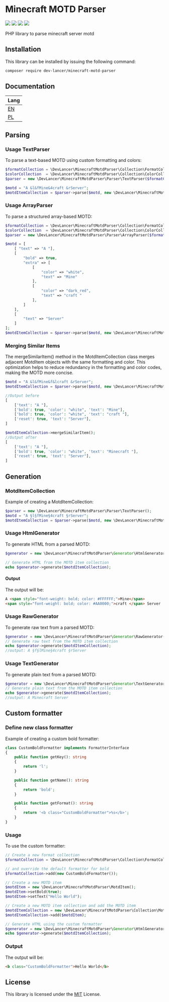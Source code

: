 # Minecraft MOTD Parser
![](https://img.shields.io/packagist/l/dev-lancer/minecraft-motd-parser?style=for-the-badge)
![](https://img.shields.io/packagist/dt/dev-lancer/minecraft-motd-parser?style=for-the-badge)
![](https://img.shields.io/github/v/release/jgniecki/MinecraftMotdParser?style=for-the-badge)
![](https://img.shields.io/packagist/php-v/dev-lancer/minecraft-motd-parser?style=for-the-badge)

PHP library to parse minecraft server motd

## Installation
This library can be installed by issuing the following command:
```bash
composer require dev-lancer/minecraft-motd-parser
```

## Documentation
| Lang                  |
|:----------------------|
| [EN](docs/en/home.md) |
| [PL](docs/pl/home.md) |


## Parsing

### Usage TextParser
To parse a text-based MOTD using custom formatting and colors:

```php
$formatCollection = \DevLancer\MinecraftMotdParser\Collection\FormatCollection::generate();
$colorCollection  = \DevLancer\MinecraftMotdParser\Collection\ColorCollection::generate(true); //When set to true, colors from BE are added
$parser = new \DevLancer\MinecraftMotdParser\Parser\TextParser($formatCollection, $colorCollection, '&');

$motd = "A &l&fMine&4craft &rServer";
$motdItemCollection = $parser->parse($motd, new \DevLancer\MinecraftMotdParser\Collection\MotdItemCollection());
```

### Usage ArrayParser
To parse a structured array-based MOTD:

```php
$formatCollection = \DevLancer\MinecraftMotdParser\Collection\FormatCollection::generate();
$colorCollection  = \DevLancer\MinecraftMotdParser\Collection\ColorCollection::generate();
$parser = new \DevLancer\MinecraftMotdParser\Parser\ArrayParser($formatCollection, $colorCollection);

$motd = [
    [ "text" => "A "],
    [
        "bold" => true,
        "extra" => [
            [
                "color" => "white",
                "text" => "Mine"
            ],
            [
                "color" => "dark_red",
                "text" => "craft "
            ],
        ]
    ],
    [
        "text" => "Server"
    ]
];
$motdItemCollection = $parser->parse($motd, new \DevLancer\MinecraftMotdParser\Collection\MotdItemCollection());
```

### Merging Similar Items
The mergeSimilarItem() method in the MotdItemCollection class merges adjacent MotdItem objects with the same formatting and color. This optimization helps to reduce redundancy in the formatting and color codes, making the MOTD more concise.

```php
$motd = "A &l&fMine&f&lcraft &rServer";
$motdItemCollection = $parser->parse($motd, new \DevLancer\MinecraftMotdParser\Collection\MotdItemCollection());

//Output before
[
    ['text': "A "],
    ['bold': true, 'color': "white", 'text': "Mine"],
    ['bold': true, 'color': "white", 'text': "craft "],
    ['reset': true, 'text': "Server"],
]

$motdItemCollection->mergeSimilarItem();
//Output after
[
    ['text': "A "],
    ['bold': true, 'color': "white", 'text': "Minecraft "],
    ['reset': true, 'text': "Server"],
]
```

## Generation

### MotdItemCollection
Example of creating a MotdItemCollection:

```php
$parser = new \DevLancer\MinecraftMotdParser\Parser\TextParser();
$motd = "A §l§fMine§4craft §rServer";
$motdItemCollection = $parser->parse($motd, new \DevLancer\MinecraftMotdParser\Collection\MotdItemCollection());
```

### Usage HtmlGenerator
To generate HTML from a parsed MOTD:
```php
$generator = new \DevLancer\MinecraftMotdParser\Generator\HtmlGenerator();

// Generate HTML from the MOTD item collection
echo $generator->generate($motdItemCollection); 
```

#### Output
The output will be:
```html
A <span style="font-weight: bold; color: #FFFFFF;">Mine</span>
<span style="font-weight: bold; color: #AA0000;">craft </span> Server
```

### Usage RawGenerator
To generate raw text from a parsed MOTD:
```php
$generator = new \DevLancer\MinecraftMotdParser\Generator\RawGenerator("§");
// Generate raw text from the MOTD item collection
echo $generator->generate($motdItemCollection); 
//output: A §f§lMine§4craft §rServer
```

### Usage TextGenerator
To generate plain text from a parsed MOTD:
```php
$generator = new \DevLancer\MinecraftMotdParser\Generator\TextGenerator();
// Generate plain text from the MOTD item collection
echo $generator->generate($motdItemCollection); 
//output: A Minecraft Server
```

## Custom formatter

### Define new class formatter
Example of creating a custom bold formatter:
```php
class CustomBoldFormatter implements FormatterInterface
{
    public function getKey(): string
    {
        return 'l';
    }

    public function getName(): string
    {
        return 'bold';
    }

    public function getFormat(): string
    {
        return '<b class="CustomBoldFormatter">%s</b>';
    }
}
```

### Usage
To use the custom formatter:

```php
// Create a new format collection
$formatCollection = \DevLancer\MinecraftMotdParser\Collection\FormatCollection::generate();

// and override the default formatter for bold
$formatCollection->add(new CustomBoldFormatter());

// Create a new MOTD item
$motdItem = new \DevLancer\MinecraftMotdParser\MotdItem();
$motdItem->setBold(true);
$motdItem->setText("Hello World");

// Create a new MOTD item collection and add the MOTD item
$motdItemCollection = new \DevLancer\MinecraftMotdParser\Collection\MotdItemCollection();
$motdItemCollection->add($motdItem);

// Generate HTML using the custom formatter
$generator = new \DevLancer\MinecraftMotdParser\Generator\HtmlGenerator($formatCollection);
echo $generator->generate($motdItemCollection); 
```

### Output
The output will be:
```html
<b class="CustomBoldFormatter">Hello World</b>
```

## License
This library is licensed under the [MIT](LICENSE) License.
